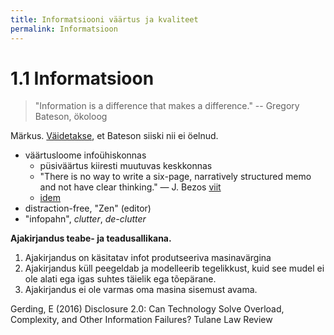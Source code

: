 ```yaml
---
title: Informatsiooni väärtus ja kvaliteet
permalink: Informatsioon
---
```


# 1.1 Informatsioon

> "Information is a difference that makes a difference." -- Gregory Bateson, ökoloog

Märkus. [Väidetakse](http://www.cs.bham.ac.uk/research/projects/cogaff/misc/information-difference.html), et Bateson siiski nii ei öelnud.


- väärtusloome infoühiskonnas
  - püsiväärtus kiiresti muutuvas keskkonnas
  - "There is no way to write a six-page, narratively structured memo and not have clear thinking." — J. Bezos [viit](http://blog.idonethis.com/jeff-bezos-self-discipline-writing/)
  - [idem](http://blog.idonethis.com/the-dullest-most-vital-skill-you-need-to-become-a/)
- distraction-free, "Zen" (editor)
- "infopahn", _clutter_, _de-clutter_

__Ajakirjandus teabe- ja teadusallikana.__ 

1. Ajakirjandus on käsitatav infot produtseeriva masinavärgina
2. Ajakirjandus küll peegeldab ja modelleerib tegelikkust, kuid see mudel ei ole alati ega igas suhtes täielik ega tõepärane.
3. Ajakirjandus ei ole varmas oma masina sisemust avama.

Gerding, E (2016) Disclosure 2.0: Can Technology Solve Overload, Complexity, and Other Information Failures? Tulane Law Review